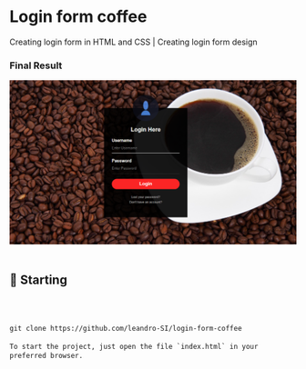 # Login form coffee
Creating login form in HTML and CSS | Creating login form design

### Final Result
<img src="img/final.png" alt="Web Version"/>
</br>
</br>

## 🚀 Starting
</br>

```

git clone https://github.com/leandro-SI/login-form-coffee

To start the project, just open the file `index.html` in your preferred browser.

```

